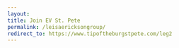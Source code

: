 ```yaml
---
layout: 
title: Join EV St. Pete
permalink: /leisaericksongroup/
redirect_to: https://www.tipoftheburgstpete.com/leg2
---
```



